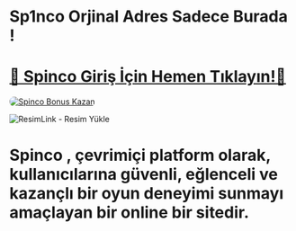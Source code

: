 # Sp1nco Orjinal Adres Sadece Burada !

# <a href="https://cutt.ly/SpincoLink" title="Spinco Giriş Adresi">🔗 Spinco Giriş İçin Hemen Tıklayın!🔗</a>

<a href="https://cutt.ly/SpincoLink" title="Spinco Bonus Fırsatları">
    <img src="https://i.ibb.co/5K7Ks6w/zzzz3.gif" alt="Spinco Bonus Kazan" style="max-width:100%; height:auto; border-radius:8px;">
</a>
<div class="description">

<img src="https://r.resimlink.com/tHM89gfj2k3s.png" title="ResimLink - Resim Yükle" alt="ResimLink - Resim Yükle"></a>
 
# <p>Spinco , çevrimiçi platform olarak, kullanıcılarına güvenli, eğlenceli ve kazançlı bir oyun deneyimi sunmayı amaçlayan bir online bir sitedir.
